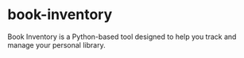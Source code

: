 # book-inventory
Book Inventory is a Python-based tool designed to help you track and manage your personal library.
